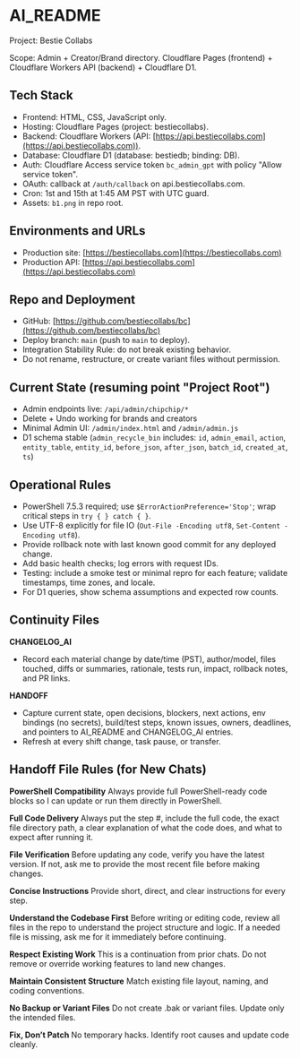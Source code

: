 # AI_README

Project: Bestie Collabs

Scope: Admin + Creator/Brand directory. Cloudflare Pages (frontend) + Cloudflare Workers API (backend) + Cloudflare D1.

## Tech Stack

* Frontend: HTML, CSS, JavaScript only.
* Hosting: Cloudflare Pages (project: bestiecollabs).
* Backend: Cloudflare Workers (API: [https://api.bestiecollabs.com](https://api.bestiecollabs.com)).
* Database: Cloudflare D1 (database: bestiedb; binding: DB).
* Auth: Cloudflare Access service token `bc_admin_gpt` with policy "Allow service token".
* OAuth: callback at `/auth/callback` on api.bestiecollabs.com.
* Cron: 1st and 15th at 1:45 AM PST with UTC guard.
* Assets: `b1.png` in repo root.

## Environments and URLs

* Production site: [https://bestiecollabs.com](https://bestiecollabs.com)
* Production API: [https://api.bestiecollabs.com](https://api.bestiecollabs.com)

## Repo and Deployment

* GitHub: [https://github.com/bestiecollabs/bc](https://github.com/bestiecollabs/bc)
* Deploy branch: `main` (push to `main` to deploy).
* Integration Stability Rule: do not break existing behavior.
* Do not rename, restructure, or create variant files without permission.

## Current State (resuming point "Project Root")

* Admin endpoints live: `/api/admin/chipchip/*`
* Delete + Undo working for brands and creators
* Minimal Admin UI: `/admin/index.html` and `/admin/admin.js`
* D1 schema stable (`admin_recycle_bin` includes: `id`, `admin_email`, `action`, `entity_table`, `entity_id`, `before_json`, `after_json`, `batch_id`, `created_at`, `ts`)

## Operational Rules

* PowerShell 7.5.3 required; use `$ErrorActionPreference='Stop'`; wrap critical steps in `try { } catch { }`.
* Use UTF-8 explicitly for file IO (`Out-File -Encoding utf8`, `Set-Content -Encoding utf8`).
* Provide rollback note with last known good commit for any deployed change.
* Add basic health checks; log errors with request IDs.
* Testing: include a smoke test or minimal repro for each feature; validate timestamps, time zones, and locale.
* For D1 queries, show schema assumptions and expected row counts.

## Continuity Files

**CHANGELOG_AI**

* Record each material change by date/time (PST), author/model, files touched, diffs or summaries, rationale, tests run, impact, rollback notes, and PR links.

**HANDOFF**

* Capture current state, open decisions, blockers, next actions, env bindings (no secrets), build/test steps, known issues, owners, deadlines, and pointers to AI_README and CHANGELOG_AI entries.
* Refresh at every shift change, task pause, or transfer.

## Handoff File Rules (for New Chats)

**PowerShell Compatibility**
Always provide full PowerShell-ready code blocks so I can update or run them directly in PowerShell.

**Full Code Delivery**
Always put the step #, include the full code, the exact file directory path, a clear explanation of what the code does, and what to expect after running it.

**File Verification**
Before updating any code, verify you have the latest version. If not, ask me to provide the most recent file before making changes.

**Concise Instructions**
Provide short, direct, and clear instructions for every step.

**Understand the Codebase First**
Before writing or editing code, review all files in the repo to understand the project structure and logic. If a needed file is missing, ask me for it immediately before continuing.

**Respect Existing Work**
This is a continuation from prior chats. Do not remove or override working features to land new changes.

**Maintain Consistent Structure**
Match existing file layout, naming, and coding conventions.

**No Backup or Variant Files**
Do not create .bak or variant files. Update only the intended files.

**Fix, Don’t Patch**
No temporary hacks. Identify root causes and update code cleanly.
